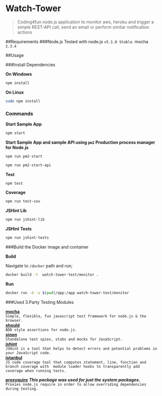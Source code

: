 Watch-Tower
================================

> Coding4fun node.js application to monitor aws, heroku and trigger a simple REST-API call, send an email or perform similar notification actions

##Requirements
###Node.js
Tested with node.js `v5.1.0 Stable`.
mocha `2.3.4`

##Usage

###Install Dependencies

**On Windows**
```sh
npm install
```

**On Linux**
```sh
sudo npm install
```

### Commands

**Start Sample App**
```sh
npm start
```

**Start Sample App and sample API using `pm2` Production process manager for Node.js**
```sh
npm run pm2-start
```

```sh
npm run pm2-start-api
```

**Test**
```sh
npm test
```

**Coverage**
```sh
npm run test-cov
```

**JSHint Lib**
```sh
npm run jshint-lib
```

**JSHint Tests**
```sh
npm run jshint-tests
```

###Build the Docker image and container

**Build**

Navigate to `/docker` path and run;

```sh
docker build -t  watch-tower-test/monitor .
```

**Run**

```sh
docker run -d -v $(pwd)/app:/app watch-tower-test/monitor
```

###Used 3.Party Testing Modules

[**mocha**](https://github.com/mochajs/mocha)  
`Simple, flexible, fun javascript test framework for node.js & the browser.`  
[**should**](https://github.com/shouldjs/should.js)  
`BDD style assertions for node.js.`  
[**sinon**](https://github.com/sinonjs/sinon)   
`Standalone test spies, stubs and mocks for JavaScript.`  
[**jshint**](https://github.com/jshint/jshint)  
`JSHint is a tool that helps to detect errors and potential problems in your JavaScript code.`  
[**istanbul**](https://github.com/gotwarlost/istanbul)  
`JS code coverage tool that computes statement, line, function and branch coverage with 
module loader hooks to transparently add coverage when running tests.`

[**proxyquire**](https://github.com/thlorenz/proxyquire)
 _**This package was used for just the system packages.**_  
`Proxies node.js require in order to allow overriding dependencies during testing.`
  
